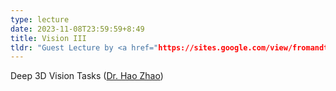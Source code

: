 ```yaml
---
type: lecture
date: 2023-11-08T23:59:59+8:49
title: Vision III 
tldr: "Guest Lecture by <a href="https://sites.google.com/view/fromandto">Dr. Hao Zhao</a>"
---
```

Deep 3D Vision Tasks (<a href="https://sites.google.com/view/fromandto">Dr. Hao Zhao</a>)
